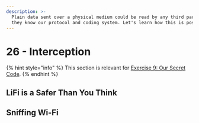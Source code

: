 ```yaml
---
description: >-
  Plain data sent over a physical medium could be read by any third party if
  they know our protocol and coding system. Let's learn how this is possible.
---
```


# 26 - Interception

{% hint style="info" %}
This section is relevant for [Exercise 9: Our Secret Code](https://github.com/winf-hsos/lifi-exercises/raw/main/exercises/09\_exercise\_our\_secret\_code.pdf).
{% endhint %}

## LiFi is a Safer Than You Think

## Sniffing Wi-Fi
